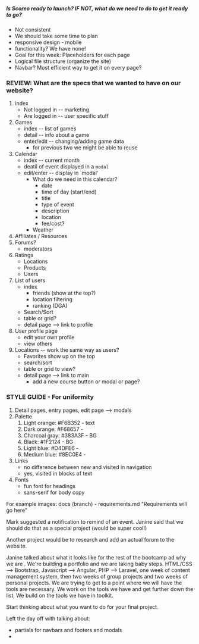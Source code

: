 ##### Is Scoreo ready to launch? IF NOT, what do we need to do to get it ready to go?
- Not consistent
- We should take some time to plan
- responsive design - mobile
- functionality? We have none!
- Goal for this week: Placeholders for each page
- Logical file structure (organize the site)
- Navbar? Most efficient way to get it on every page?

### REVIEW: What are the specs that we wanted to have on our website?
1. index
	* Not logged in -- marketing
	* Are logged in -- user specific stuff
2. Games
	* index -- list of games
	* detail -- info about a game
	* enter/edit -- changing/adding game data
		* for previous two we might be able to reuse
3. Calendar
	* index -- current month
	* deatil of event displayed in a `modal`
	* edit/enter -- display in `modal'
		* What do we need in this calendar?
			* date
			* time of day (start/end)
			* title
			* type of event
			* description
			* location 
			* fee/cost?
		* Weather
4. Affiliates / Resources
5. Forums?
	* moderators
6. Ratings
	* Locations
	* Products
	* Users
7. List of users
	* index
		* friends (show at the top?)
		* location filtering
		* ranking (DGA)
	* Search/Sort
	* table or grid?
	* detail page --> link to profile
8. User profile page
	* edit your own profile
	* view others
9. Locations -- work the same way as users?
	* Favorites show up on the top
	* search/sort
	* table or grid to view?
	* detail page --> link to main
		* add a new course button or modal or page?

### STYLE GUIDE - For uniformity

1. Detail pages, entry pages, edit page --> modals
2. Palette
	1. Light orange: #F6B352 - text
	2. Dark orange: #F68657 - 
	3. Charcoal gray: #383A3F - BG
	4. Black: #1F2124 - BG
	5. Light blue: #D4DFE6 - 
	6. Medium blue: #8EC0E4 - 
3. Links
	* no difference between new and visited in navigation
	* yes, visited in blocks of text
4. Fonts
	* fun font for headings
	* sans-serif for body copy

For example images: docs (branch) - requirements.md "Requirements will go here"

Mark suggested a notification to remind of an event. Janine said that we should do that as a special project (would be super cool!)

Another project would be to research and add an actual forum to the website.

Janine talked about what it looks like for the rest of the bootcamp ad why we are . We're building a portfolio and we are taking baby steps. HTML/CSS --> Bootstrap, Javascript --> Angular, PHP --> Laravel, one week of content management system, then two weeks of group projects and two weeks of personal projects. We are trying to get to a point where we will have the tools are necessary. We work on the tools we have and get further down the list. We build on the tools we have in toolkit.

Start thinking about what you want to do for your final project.

Left the day off with talking about:
* partials for navbars and footers and modals
*